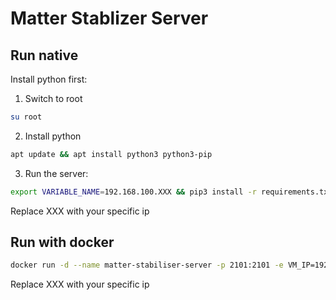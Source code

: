 # Matter Stablizer Server

## Run native
Install python first:
1. Switch  to root
```bash
su root
```
2. Install python
```bash
apt update && apt install python3 python3-pip
```
3. Run the server:
```bash
export VARIABLE_NAME=192.168.100.XXX && pip3 install -r requirements.txt && python3 main.py
```
Replace XXX with your specific ip

## Run with docker
```bash
docker run -d --name matter-stabiliser-server -p 2101:2101 -e VM_IP=192.168.100.XXX jzeladmin2006/m321-matter-stabiliser-server
```
Replace XXX with your specific ip
